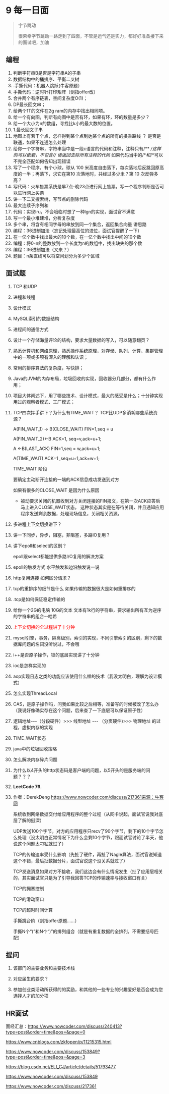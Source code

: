 

# 9 每一日面

> 字节跳动
>
> 很荣幸字节跳动一路走到了四面，不管是运气还是实力，都好好准备接下来的面试吧，加油

## 编程

1. 判断字符串B是否是字符串A的子串
2. 数据结构中的桶排序、平衡二叉树
3. .手撕代码：机器人跳跃(牛客原题）
4. 手撕代码：逆时针打印矩阵（剑指offer改）
5. 合并两个有序链表，空间复杂度O(1)；
6. DP最长回文串；
7. 给两个1T的文件在2g ram的内存中找出相同项。
8. 给一个有向图，判断有向图中是否有环，如果有环，环的数量是多少？
9. 给一个大小为n的数组，寻找比k小的最大数的位置。
10. 1.最长回文子串
11. 地图上有若干个点，怎样得到某个点到达某个点的所有的换乘路线 ？ 是否是联通，如果不连通怎么处理
12. 给你一个字符串，字符串当中是一段c语言的代码和注释，注释只有/** */这样的可以嵌套，不包含//
    请返回去除所有注释的代码*
    如果代码当中的/**和*/*可以不完全匹配如何告知出现错误
13. 写了一个程序，有个小球，球从 100 米高度自由落下，每次落地后反跳回原高度的一半；再落下，求它在第10 次落地时，共经过多少米？第 10 次反弹多高？
14. 写代码：火车售票系统是早7点-晚23点进行网上售票，写一个程序判断是否可以进行网上买票
15. 讲一下二叉搜索树，写节点的删除代码
16. 最大连续子序列和
17. 代码：实现lru，不会哦临时想了一种lgn的实现，面试官不满意
18. 写一个最小堆建堆，分析复杂度
19. 多个串，将含有相同字母的串放到同一个集合，返回集合向量 讲思路
20. 编程：36进制加法（忘记处理最高位的进位，面试官提醒了一下）
21. 在一亿个数中找出最大的10个数，在一亿个数中找出中间的10个数
22. 编程：将0-n的整数放到一个长度为n的数组中，找出缺失的那个数
23. 编程：36进制加法（又来？）
24. 题目：n条直线可以将空间划分为多少个区域

## 面试题

1. TCP 和UDP

2. 进程和线程

3. 设计模式

4. MySQL索引的数据结构

5. 进程间的通信方式

6. 设计一个存储海量评论的结构，要求大量数据的写入，可以随意翻页？

7. 熟悉计算机和网络原理，熟悉操作系统原理，对存储、队列、计算、集群管理中的一项或多项有深入的理解和认识；

8. 常用的排序算法的复杂度，写快排；

9. Java的JVM的内存布局，垃圾回收的实现，回收器分几部分，都有什么作用；

10. 项目大体阐述下，用了哪些技术、设计模式，最大的感受是什么；十分钟实现用过的观察者模式、工厂模式；

11. TCP四次挥手讲下？为什么有TIME_WAIT？ TCP比UDP多消耗哪些系统资源？

    A(FIN_WAIT_1) -> B(CLOSE_WAIT)    FIN=1,seq = u

    A(FIN_WAIT_2)<-B                              ACK=1, seq=v,ack=u+1;

    A <-B(LAST_ACK)                                FIN=1,seq = w,ack=u+1;

    A(TIME_WAIT)                                     ACK=1 ,seq=u+1,ack=w+1; 

    

    TIME_WAIT 阶段 

     要确定主动断开连接的一端的ACK信息成功发送到对方

    如果有很多的CLOSE_WAIT 是因为什么原因

    - 被动要求关闭的机器收到对方关闭连接的FIN报文，在第一次ACK应答后马上进入CLOSE_WAIT状态。 这种状态其实是在等待关闭，并且通知应用程序发送剩余数据，处理现场信息，关闭相关资源。

12. 多进程上下文切换讲下？

13. 讲一下同步，异步，阻塞，非阻塞，多路IO复用？

14. 讲下epoll和select的区别？

    epoll跟select都能提供多路I/O复用的解决方案

15. epoll的触发方式 水平触发和边沿触发说一说

16. http复用连接 如何区分请求？

17. tcp的重排序的细节是什么 如果传输的数据很大是如何重排序的

18. .tcp是如何保证稳定传输的

19. 给你一个2G的电脑 10G的文本 文本有1k行的字符串，要求输出所有互为逆序的字符串的组合--哈希

20. <font color=red>上下文切换的全过程讲了十分钟 </font>

21. mysql引擎，事务，隔离级别，索引的实现，不同引擎索引的区别，剩下的数据库问题的名词没听说过，不会哦

22. i++是否原子操作，锁的底层实现讲了十分钟

23. ioc是怎样实现的

24. aop实现日志之类的功能应该使用什么样的技术（我没太明白，理解为设计模式）

25. 怎么实现ThreadLocal 

26. CAS，是原子操作吗，问我如果比较之后相等，准备写的时候被改了怎么办（我说好像确实存在这个问题，后来查了一下底层可以保证原子性）

27. 逻辑地址---（分段硬件）>>> 线型地址 --- （分页硬件)>>> 物理地址 的过程，虚拟内存的实现

28. TIME_WAIT状态    

29. java中的垃圾回收策略    

30. 怎么解决内存碎片问题

31. 为什么以4开头的http状态码是客户端的问题，以5开头的是服务端的问题？？？

32. **LeetCode 76.**

33. 作者：DerekDeng
    https://www.nowcoder.com/discuss/217361来源：牛客网

      系统收到网络数据交付给应用程序的整个过程（从网卡说起，面试官说我对底层了解的挺深） 

      UDP发送100个字节，对方的应用程序只recv了90个字节，剩下的10个字节怎么处理（没太明白正常情况下为什么会剩10个字节，跟面试官讨论了半天，他说这个问题太刁钻就过了） 

      TCP的传输速率受什么影响（先扯了硬件，再扯了Nagle算法，面试官说知道这个不错，最后扯数据分片，面试官说这个没关系就过了） 

      TCP发送消息如果对方不接收，我们这边会有什么情况发生（扯了应用层相关的，其实面试官只是为了引导我回答TCP的传输速率与接收窗口有关） 

      TCP的拥塞控制 

      TCP的滑动窗口 

      TCP的超时时间计算 

      手撕跳台阶（剑指offer原题......）  

      手撕N个“(”和N个“)”的排列组合（就是有重复数据的全排列，不需要括号匹配） 

##   提问

1. 该部门的主要业务和主要技术栈

2. 对应届生的要求？

3. 参加创业类活动所获得的的奖励，和其他的一些专业的兴趣爱好是否会成为您选择人才的加分项

   


## 	HR面试







面经汇总：https://www.nowcoder.com/discuss/240413?type=post&order=time&pos=&page=0



https://www.cnblogs.com/zkfopen/p/11215315.html   

https://www.nowcoder.com/discuss/153849?type=post&order=time&pos=&page=3







https://blog.csdn.net/ELI_CJ/article/details/51793477

https://www.nowcoder.com/discuss/153849

https://www.nowcoder.com/discuss/217361